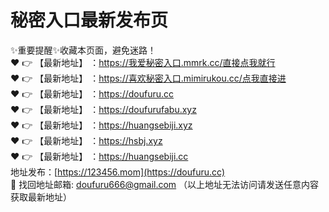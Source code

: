 # 秘密入口最新发布页
✨重要提醒✨收藏本页面，避免迷路！<br>
❤️ 👉 【最新地址】 ：https://我爱秘密入口.mmrk.cc/直接点我就行<br>
❤️ 👉 【最新地址】 ：https://喜欢秘密入口.mimirukou.cc/点我直接进<br>
❤️ 👉 【最新地址】 ：https://doufuru.cc<br>
❤️ 👉 【最新地址】 ：https://doufurufabu.xyz<br>
❤️ 👉 【最新地址】 ：https://huangsebiji.xyz<br>
❤️ 👉 【最新地址】 ：https://hsbj.xyz<br>
❤️ 👉 【最新地址】 ：https://huangsebiji.cc<br>
地址发布：[https://123456.mom](https://doufuru.cc)<br>
📧 找回地址邮箱: doufuru666@gmail.com （以上地址无法访问请发送任意内容获取最新地址）
